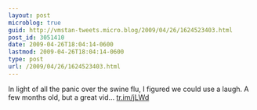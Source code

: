 ```yaml
---
layout: post
microblog: true
guid: http://vmstan-tweets.micro.blog/2009/04/26/1624523403.html
post_id: 3051410
date: 2009-04-26T18:04:14-0600
lastmod: 2009-04-26T18:04:14-0600
type: post
url: /2009/04/26/1624523403.html
---
```

In light of all the panic over the swine flu, I figured we could use a laugh. A few months old, but a great vid...  [tr.im/jLWd](http://tr.im/jLWd)
